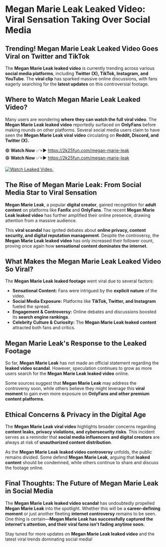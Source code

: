 # Megan Marie Leak Leaked Video: Viral Sensation Taking Over Social Media

## **Trending! Megan Marie Leak Leaked Video Goes Viral on Twitter and TikTok**
The **Megan Marie Leak leaked video** is currently trending across various **social media platforms**, including **Twitter (X), TikTok, Instagram, and YouTube**. The **viral clip** has sparked massive online discussions, with fans eagerly searching for the **latest updates** on this controversial footage.

## **Where to Watch Megan Marie Leak Leaked Video?**
Many users are wondering **where they can watch the full viral video**. The **Megan Marie Leak leaked video** reportedly surfaced on **OnlyFans** before making rounds on other platforms. Several social media users claim to have seen the **Megan Marie Leak viral video** circulating on **Reddit, Discord, and Twitter (X).**

🟢 **Watch Now** ✅=► https://2k25fun.com/megan-marie-leak  
🟢 **Watch Now** ✅=► https://2k25fun.com/megan-marie-leak  

[![Watch Leaked Video.](https://miro.medium.com/v2/resize:fit:828/format:webp/1*cilzJN44JGOrTw9NJCrNHA.gif "Watch Leaked Video")](https://2k25fun.com/megan-marie-leak)

## **The Rise of Megan Marie Leak: From Social Media Star to Viral Sensation**
**Megan Marie Leak**, a popular **digital creator**, gained recognition for **adult content** on platforms like **Fanfix** and **OnlyFans**. The recent **Megan Marie Leak leaked video** has further amplified their online presence, drawing attention from a massive audience.

This **viral scandal** has ignited debates about **online privacy, content security, and digital reputation management**. Despite the controversy, the **Megan Marie Leak leaked video** has only increased their follower count, proving once again how **sensational content dominates the internet**.

## **What Makes the Megan Marie Leak Leaked Video So Viral?**
The **Megan Marie Leak leaked footage** went viral due to several factors:
- **Sensational Content:** Fans were intrigued by the **explicit nature** of the video.
- **Social Media Exposure:** Platforms like **TikTok, Twitter, and Instagram** fueled the spread.
- **Engagement & Controversy:** Online debates and discussions boosted its **search engine rankings**.
- **Celebrity Culture & Curiosity:** The **Megan Marie Leak leaked content** attracted both fans and critics.

## **Megan Marie Leak's Response to the Leaked Footage**
So far, **Megan Marie Leak** has not made an official statement regarding the **leaked video scandal**. However, speculation continues to grow as more users search for the **Megan Marie Leak leaked video** online.

Some sources suggest that **Megan Marie Leak** may address the controversy soon, while others believe they might leverage this **viral moment** to gain even more exposure on **OnlyFans and other premium content platforms**.

## **Ethical Concerns & Privacy in the Digital Age**
The **Megan Marie Leak viral video** highlights broader concerns regarding **content leaks, privacy violations, and cybersecurity risks**. This incident serves as a reminder that **social media influencers and digital creators** are always at risk of **unauthorized content distribution**.

As the **Megan Marie Leak leaked video controversy** unfolds, the public remains divided. Some defend **Megan Marie Leak**, arguing that **leaked content** should be condemned, while others continue to share and discuss the footage online.

## **Final Thoughts: The Future of Megan Marie Leak in Social Media**
The **Megan Marie Leak leaked video scandal** has undoubtedly propelled **Megan Marie Leak** into the spotlight. Whether this will be a **career-defining moment** or just another fleeting **internet controversy** remains to be seen. One thing is certain—**Megan Marie Leak has successfully captured the internet's attention, and their viral fame isn't fading anytime soon.**

Stay tuned for more updates on **Megan Marie Leak leaked video** and the latest viral trends dominating social media!